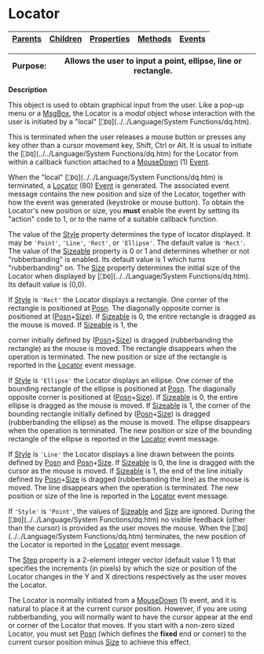 




<h1 class="heading"><span class="name">Locator</span></h1>

| [Parents](../ParentLists/Locator.htm) | [Children](../ChildLists/Locator.htm) | [Properties](../PropLists/Locator.htm) | [Methods](../MethodLists/Locator.htm) | [Events](../EventLists/Locator.htm) |
| --- | --- | --- | --- | ---  |


| Purpose: | Allows the user to input a point, ellipse, line or rectangle. |
| --- | ---  |


**Description**


This object is used to obtain graphical input from the user. Like a pop-up
menu or a [MsgBox](../a-z/msgbox.md), the Locator is a *modal* object whose interaction with the user is initiated by a "local" [`⎕DQ`](../../Language/System Functions/dq.htm).



This is terminated when the user releases a mouse button or presses any key
other than a cursor movement key, Shift, Ctrl or Alt. It is usual to initiate
the [`⎕DQ`](../../Language/System Functions/dq.htm) for the Locator from within a callback function attached to a [MouseDown](../a-z/mousedown.md) (1) [Event](../a-z/event.md).


When the "local" [`⎕DQ`](../../Language/System Functions/dq.htm) is terminated, a [Locator](../a-z/locator.md) (80) [Event](../a-z/event.md) is generated. The associated event message contains the new position and size of
the Locator, together with how the event was generated (keystroke or mouse
button). To obtain the Locator's new position or size, you **must** enable
the event by setting its "action" code to 1, or to the name of a
suitable callback function.


The value of the [Style](../a-z/style.md) property determines
the type of locator displayed. It may be `'Point'`,
`'Line'`, `'Rect'`,
or `'Ellipse'`. The default value is `'Rect'`.
The value of the [Sizeable](../a-z/sizeable.md) property is 0 or
1 and determines whether or not "rubberbanding" is enabled. Its
default value is 1 which turns "rubberbanding" on. The [Size](../a-z/size.md) property determines the initial size of the Locator when displayed by [`⎕DQ`](../../Language/System Functions/dq.htm).
Its default value is (0,0).


If [Style](../a-z/style.md) is `'Rect'` the Locator displays a rectangle. One corner of the rectangle is positioned at [Posn](../a-z/posn.md).
The diagonally opposite corner is positioned at ([Posn](../a-z/posn.md)+[Size](../a-z/size.md)).
If [Sizeable](../a-z/sizeable.md) is 0, the entire rectangle is
dragged as the mouse is moved. If [Sizeable](../a-z/sizeable.md) is 1, the


corner initially defined by ([Posn](../a-z/posn.md)+[Size](../a-z/size.md))
is dragged (rubberbanding the rectangle) as the mouse is moved. The rectangle
disappears when the operation is terminated. The new position or size of the
rectangle is reported in the [Locator](../a-z/locator.md) event
message.


If [Style](../a-z/style.md) is `'Ellipse'` the Locator displays an ellipse. One corner of the bounding rectangle of the
ellipse is positioned at [Posn](../a-z/posn.md). The diagonally
opposite corner is positioned at ([Posn](../a-z/posn.md)+[Size](../a-z/size.md)).
If [Sizeable](../a-z/sizeable.md) is 0, the entire ellipse is
dragged as the mouse is moved. If [Sizeable](../a-z/sizeable.md) is 1, the corner of the bounding rectangle initially defined by ([Posn](../a-z/posn.md)+[Size](../a-z/size.md))
is dragged (rubberbanding the ellipse) as the mouse is moved. The ellipse
disappears when the operation is terminated. The new position or size of the
bounding rectangle of the ellipse is reported in the [Locator](../a-z/locator.md) event message.


If [Style](../a-z/style.md) is `'Line'` the Locator displays a line drawn between the points defined by [Posn](../a-z/posn.md) and [Posn](../a-z/posn.md)+[Size](../a-z/size.md).
If [Sizeable](../a-z/sizeable.md) is 0, the line is dragged with
the cursor as the mouse is moved. If [Sizeable](../a-z/sizeable.md) is 1, the end of the line initially defined by [Posn](../a-z/posn.md)+[Size](../a-z/size.md) is dragged (rubberbanding the line) as the mouse is moved. The line disappears
when the operation is terminated. The new position or size of the line is
reported in the [Locator](../a-z/locator.md) event message.


If `'Style'` is `'Point'`,
the values of [Sizeable](../a-z/sizeable.md) and [Size](../a-z/size.md) are ignored. During the [`⎕DQ`](../../Language/System Functions/dq.htm) no visible feedback (other than the cursor) is provided as the user moves the
mouse. When the [`⎕DQ`](../../Language/System Functions/dq.htm) terminates, the new position of the Locator is reported in the [Locator](../a-z/locator.md) event message.


The [Step](../a-z/step.md) property is a 2-element integer vector (default value 1 1) that
specifies the increments (in pixels) by which the size or position of the
Locator changes in the Y and X directions respectively as the user moves the
Locator.


The Locator is normally initiated from a [MouseDown](../a-z/mousedown.md) (1) event, and it is natural to place it at the current cursor position.
However, if you are using rubberbanding, you will normally want to have the
cursor appear at the end or corner of the Locator that moves. If you start with a non-zero sized Locator, you must set [Posn](../a-z/posn.md) (which defines the **fixed** end or corner) to the current cursor position
minus [Size](../a-z/size.md) to achieve this effect.


